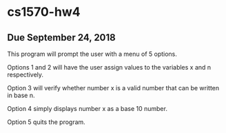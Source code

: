 # cs1570-hw4
## Due September 24, 2018

This program will prompt the user with a menu of 5 options.

Options 1 and 2 will have the user assign values to the variables
x and n respectively.

Option 3 will verify whether number x is a valid
number that can be written in base n.

Option 4 simply displays number x as a base 10 number.

Option 5 quits the program.

